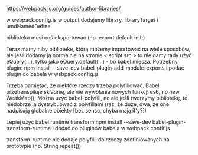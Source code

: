 https://webpack.js.org/guides/author-libraries/

w webpack.config.js w output dodajemy library, libraryTarget i umdNamedDefine

biblioteka musi coś eksportować (np. export default init;)

Teraz mamy niby bibliotekę, którą możemy importować na wiele sposobów, ale jeśli
dodamy ją normalnie na stronie < script src > to nie damy rady użyć eQuery(...), tylko
jako eQuery.default(...) - bo babel miesza. Potrzebny plugin:
npm install --save-dev babel-plugin-add-module-exports
i podać plugin do babela w webpack.config.js

Trzeba pamiętać, że niektóre rzeczy trzeba polyfillować. Babel przetranspiluje składnię, 
ale nie wywołania nowych funkcji es6, np new WeakMap(); Można użyć babel-polyfill, no ale
jeśli tworzymy bibliotekę, to niedobrze ją dystrybuować z polyfillami (raz, że duże,
dwa, że one nadpisują globalne obiekty [bez sensu, chyba mają if'y?])

Lepiej użyć babel runtime transform
npm install --save-dev babel-plugin-transform-runtime
i dodać do pluginów babela w webpack.confif.js

transform-runtime nie dodaje polyfilli do rzeczy zdefiniowanych na prototypie
(np. String.repeat())